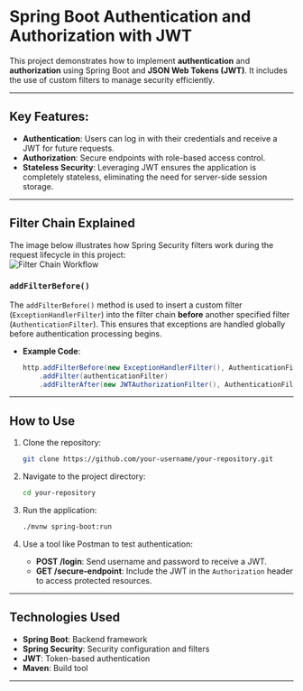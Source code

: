 # Spring Boot Authentication and Authorization with JWT

This project demonstrates how to implement **authentication** and **authorization** using Spring Boot and **JSON Web Tokens (JWT)**. It includes the use of custom filters to manage security efficiently.

---

## Key Features:
- **Authentication**: Users can log in with their credentials and receive a JWT for future requests.
- **Authorization**: Secure endpoints with role-based access control.
- **Stateless Security**: Leveraging JWT ensures the application is completely stateless, eliminating the need for server-side session storage.

---

## Filter Chain Explained

The image below illustrates how Spring Security filters work during the request lifecycle in this project:  
![Filter Chain Workflow](image-link-here)

### `addFilterBefore()`  
The `addFilterBefore()` method is used to insert a custom filter (`ExceptionHandlerFilter`) into the filter chain **before** another specified filter (`AuthenticationFilter`). This ensures that exceptions are handled globally before authentication processing begins.  

- **Example Code**:
    ```java
    http.addFilterBefore(new ExceptionHandlerFilter(), AuthenticationFilter.class)
        .addFilter(authenticationFilter)
        .addFilterAfter(new JWTAuthorizationFilter(), AuthenticationFilter.class);
    ```

---

## How to Use

1. Clone the repository:
    ```bash
    git clone https://github.com/your-username/your-repository.git
    ```

2. Navigate to the project directory:
    ```bash
    cd your-repository
    ```

3. Run the application:
    ```bash
    ./mvnw spring-boot:run
    ```

4. Use a tool like Postman to test authentication:
   - **POST /login**: Send username and password to receive a JWT.
   - **GET /secure-endpoint**: Include the JWT in the `Authorization` header to access protected resources.

---

## Technologies Used
- **Spring Boot**: Backend framework
- **Spring Security**: Security configuration and filters
- **JWT**: Token-based authentication
- **Maven**: Build tool

---


